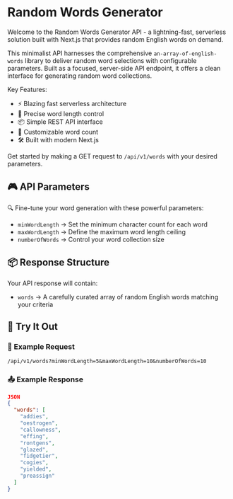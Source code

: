# Random Words Generator

Welcome to the Random Words Generator API - a lightning-fast, serverless solution built with Next.js that provides random English words on demand.

This minimalist API harnesses the comprehensive `an-array-of-english-words` library to deliver random word selections with configurable parameters. Built as a focused, server-side API endpoint, it offers a clean interface for generating random word collections.

Key Features:

- ⚡️ Blazing fast serverless architecture
- 🎯 Precise word length control
- 📦 Simple REST API interface
- 🔄 Customizable word count
- 🛠 Built with modern Next.js

Get started by making a GET request to `/api/v1/words` with your desired parameters.

## 🎮 API Parameters

🔍 Fine-tune your word generation with these powerful parameters:

- `minWordLength` → Set the minimum character count for each word
- `maxWordLength` → Define the maximum word length ceiling
- `numberOfWords` → Control your word collection size

## 📦 Response Structure

Your API response will contain:

- `words` → A carefully curated array of random English words matching your criteria

## 🚀 Try It Out

### 🔰 Example Request

```code
/api/v1/words?minWordLength=5&maxWordLength=10&numberOfWords=10
```

### 📤 Example Response

```json
JSON
{
  "words": [
    "addies",
    "oestrogen",
    "callowness",
    "effing",
    "rontgens",
    "glazed",
    "fidgetier",
    "cogies",
    "yielded",
    "preassign"
  ]
}
```
